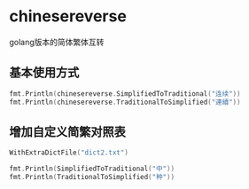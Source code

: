 # chinesereverse
golang版本的简体繁体互转

## 基本使用方式
```go
fmt.Println(chinesereverse.SimplifiedToTraditional("连续"))
fmt.Println(chinesereverse.TraditionalToSimplified("連續"))
```

## 增加自定义简繁对照表
```go
WithExtraDictFile("dict2.txt")

fmt.Println(SimplifiedToTraditional("中"))
fmt.Println(TraditionalToSimplified("种"))
```